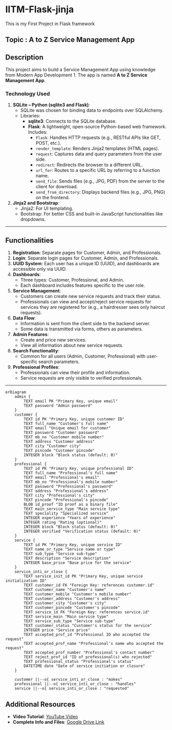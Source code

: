 # IITM-Flask-jinja
This is my First Project in Flask framework

## Topic :  A to Z Service Management App

## Description
This project aims to build a Service Management App using knowledge from Modern App Development 1. The app is named **A to Z Service Management App**.

### Technology Used
1. **SQLite – Python (sqlite3 and Flask)**:  
   - SQLite was chosen for binding data to endpoints over SQLAlchemy.
   - Libraries:
     - **sqlite3**: Connects to the SQLite database.
     - **Flask**: A lightweight, open-source Python-based web framework. Includes:
       - `Flask`: Handles HTTP requests (e.g., RESTful APIs like GET, POST, etc.).
       - `render_template`: Renders Jinja2 templates (HTML pages).
       - `request`: Captures data and query parameters from the user side.
       - `redirect`: Redirects the browser to a different URL.
       - `url_for`: Routes to a specific URL by referring to a function name.
       - `send_file`: Sends files (e.g., JPG, PDF) from the server to the client for download.
       - `send_from_directory`: Displays backend files (e.g., JPG, PNG) on the frontend.
2. **Jinja2 and Bootstrap**:
   - Jinja2: For UI templating.
   - Bootstrap: For better CSS and built-in JavaScript functionalities like dropdowns.

---

## Functionalities
1. **Registration**: Separate pages for Customer, Admin, and Professionals.
2. **Login**: Separate login pages for Customer, Admin, and Professionals.
3. **UUID System**: Each user has a unique ID (UUID), and dashboards are accessible only via UUID.
4. **Dashboards**:
   - Three types: Customer, Professional, and Admin.
   - Each dashboard includes features specific to the user role.
5. **Service Management**:
   - Customers can create new service requests and track their status.
   - Professionals can view and accept/reject service requests for services they are registered for (e.g., a hairdresser sees only haircut requests).
6. **Data Flow**:
   - Information is sent from the client side to the backend server.
   - Some data is transmitted via forms, others as parameters.
7. **Admin Features**:
   - Create and price new services.
   - View all information about new service requests.
8. **Search Functionality**:
   - Common for all users (Admin, Customer, Professional) with user-specific search parameters.
9. **Professional Profiles**:
   - Professionals can view their profile and information.
   - Service requests are only visible to verified professionals.

---

```mermaid
erDiagram
    admin {
        TEXT email PK "Primary Key, unique email"
        TEXT password "Admin password"
    }
    customer {
        TEXT id PK "Primary Key, unique customer ID"
        TEXT full_name "Customer's full name"
        TEXT email "Unique email for customer"
        TEXT password "Customer password"
        TEXT mb_no "Customer mobile number"
        TEXT address "Customer address"
        TEXT city "Customer city"
        TEXT pincode "Customer pincode"
        INTEGER block "Block status (default: 0)"
    }
    professional {
        TEXT id PK "Primary Key, unique professional ID"
        TEXT full_name "Professional's full name"
        TEXT email "Professional's email"
        TEXT mb_no "Professional's mobile number"
        TEXT password "Professional's password"
        TEXT address "Professional's address"
        TEXT city "Professional's city"
        TEXT pincode "Professional's pincode"
        BLOB id_proof "ID proof as a binary file"
        TEXT main_service_type "Main service type"
        TEXT speciality "Specialized service"
        INTEGER experience "Years of experience"
        INTEGER rating "Rating (optional)"
        INTEGER block "Block status (default: 0)"
        INTEGER verified "Verification status (default: 0)"
    }
    service {
        TEXT id PK "Primary Key, unique service ID"
        TEXT name_or_type "Service name or type"
        TEXT sub_type "Service sub-type"
        TEXT description "Service description"
        INTEGER base_price "Base price for the service"
    }
    service_inti_or_close {
        TEXT service_init_id PK "Primary Key, unique service initialization ID"
        TEXT customer_id FK "Foreign Key: references customer.id"
        TEXT customer_name "Customer's name"
        TEXT customer_mobile "Customer's mobile number"
        TEXT customer_address "Customer's address"
        TEXT customer_city "Customer's city"
        TEXT customer_pincode "Customer's pincode"
        TEXT service_id FK "Foreign Key: references service.id"
        TEXT service_main "Main service type"
        TEXT service_sub_type "Service sub-type"
        TEXT customer_status "Customer's status for the service"
        INTEGER price "Service price"
        TEXT accepted_prof_id "Professional ID who accepted the request"
        TEXT accepted_prof_name "Professional's name who accepted the request"
        TEXT accepted_prof_number "Professional's contact number"
        TEXT reject_prof_id "ID of professional(s) who rejected"
        TEXT professional_status "Professional's status"
        DATETIME date "Date of service initiation or closure"
    }

    customer ||--o{ service_inti_or_close : "makes"
    professional ||--o{ service_inti_or_close : "handles"
    service ||--o{ service_inti_or_close : "requested"
```


## Additional Resources
- **Video Tutorial**: [YouTube Video](https://youtu.be/yrqrI5WAHhI)
- **Complete Info and Files**: [Google Drive Link](https://drive.google.com/file/d/1PDGp7iQhAE4qT3iNJT9z6j-hupGUaTR9/view?usp=drive)
